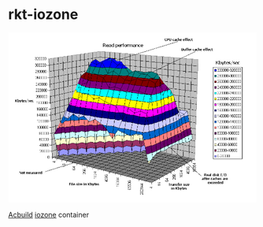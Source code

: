 # rkt-iozone
![](https://github.com/IvanCherepov/rkt-iozone/blob/master/assets/read.gif)

[Acbuild](https://github.com/appc/acbuild) [iozone](http://www.iozone.org) container






